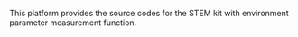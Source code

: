 This platform provides the source codes for the STEM kit with environment parameter measurement function. 
